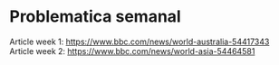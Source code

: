 # Problematica semanal
Article week 1: https://www.bbc.com/news/world-australia-54417343
Article week 2: https://www.bbc.com/news/world-asia-54464581
